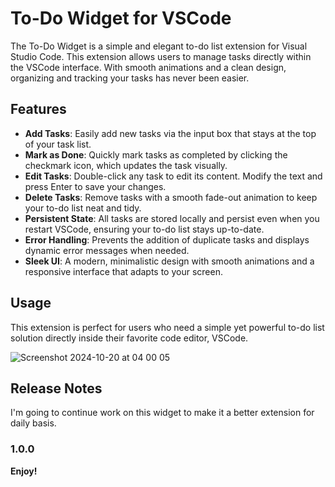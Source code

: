 # To-Do Widget for VSCode

The To-Do Widget is a simple and elegant to-do list extension for Visual Studio Code. This extension allows users to manage tasks directly within the VSCode interface. With smooth animations and a clean design, organizing and tracking your tasks has never been easier.

## Features

- **Add Tasks**: Easily add new tasks via the input box that stays at the top of your task list.
- **Mark as Done**: Quickly mark tasks as completed by clicking the checkmark icon, which updates the task visually.
- **Edit Tasks**: Double-click any task to edit its content. Modify the text and press Enter to save your changes.
- **Delete Tasks**: Remove tasks with a smooth fade-out animation to keep your to-do list neat and tidy.
- **Persistent State**: All tasks are stored locally and persist even when you restart VSCode, ensuring your to-do list stays up-to-date.
- **Error Handling**: Prevents the addition of duplicate tasks and displays dynamic error messages when needed.
- **Sleek UI**: A modern, minimalistic design with smooth animations and a responsive interface that adapts to your screen.

## Usage
This extension is perfect for users who need a simple yet powerful to-do list solution directly inside their favorite code editor, VSCode.

![Screenshot 2024-10-20 at 04 00 05](https://github.com/user-attachments/assets/e74a5e2f-ce61-4ee3-b787-0027b16f2f8f)


## Release Notes

I'm going to continue work on this widget to make it a better extension for daily basis.

### 1.0.0


**Enjoy!**
